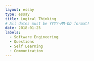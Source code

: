 ```yaml
---
layout: essay
type: essay
title: Logical Thinking
# All dates must be YYYY-MM-DD format!
date: 2018-01-25
labels:
  - Software Engineering
  - Questions
  - Self Learning
  - Communication 
---
```

